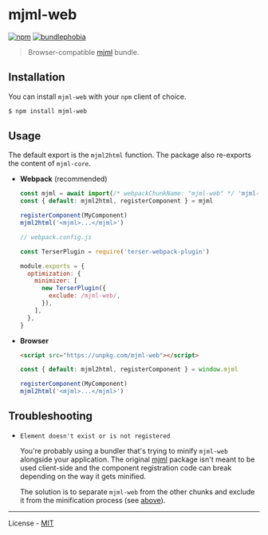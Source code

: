 # mjml-web

[![npm](https://img.shields.io/npm/v/mjml-web.svg)](https://www.npmjs.com/package/mjml-web)
[![bundlephobia](https://img.shields.io/bundlephobia/minzip/mjml-web.svg)](https://www.npmjs.com/package/mjml-web)

> Browser-compatible [mjml](https://github.com/mjmlio/mjml) bundle.

## Installation

You can install `mjml-web` with your `npm` client of choice.

```bash
$ npm install mjml-web
```

## Usage

The default export is the `mjml2html` function. The package also re-exports the content of `mjml-core`.

- **Webpack** (recommended)

  ```js
  const mjml = await import(/* webpackChunkName: "mjml-web" */ 'mjml-web')
  const { default: mjml2html, registerComponent } = mjml

  registerComponent(MyComponent)
  mjml2html('<mjml>...</mjml>')
  ```

  ```js
  // webpack.config.js

  const TerserPlugin = require('terser-webpack-plugin')

  module.exports = {
    optimization: {
      minimizer: [
        new TerserPlugin({
          exclude: /mjml-web/,
        }),
      ],
    },
  }
  ```

- **Browser**

  ```html
  <script src="https://unpkg.com/mjml-web"></script>
  ```

  ```js
  const { default: mjml2html, registerComponent } = window.mjml

  registerComponent(MyComponent)
  mjml2html('<mjml>...</mjml>')
  ```

## Troubleshooting

- `Element doesn't exist or is not registered`

  You're probably using a bundler that's trying to minify `mjml-web` alongside your application. The original [mjml](https://github.com/mjmlio/mjml) package isn't meant to be used client-side and the component registration code can break depending on the way it gets minified.

  The solution is to separate `mjml-web` from the other chunks and exclude it from the minification process (see [above](#usage)).

---

License - [MIT](https://github.com/vberlier/mjml-web/blob/master/LICENSE)
